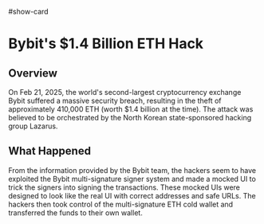 #show-card

# Bybit's $1.4 Billion ETH Hack

## Overview

On Feb 21, 2025, the world's second-largest cryptocurrency exchange Bybit suffered a massive security breach, resulting in the theft of approximately 410,000 ETH (worth $1.4 billion at the time). The attack was believed to be orchestrated by the North Korean state-sponsored hacking group Lazarus. 

## What Happened

From the information provided by the Bybit team, the hackers seem to have exploited the Bybit multi-signature signer system and made a mocked UI to trick the signers into signing the transactions. These mocked UIs were designed to look like the real UI with correct addresses and safe URLs. The hackers then took control of the multi-signature ETH cold wallet and transferred the funds to their own wallet.
